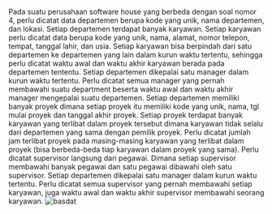 Pada suatu perusahaan software house yang berbeda dengan soal nomor 4, perlu dicatat data departemen berupa kode yang unik, nama departemen, dan lokasi. Setiap departemen terdapat banyak karyawan. Setiap karyawan perlu dicatat data berupa kode yang unik, nama, alamat, nomor telepon, tempat, tanggal lahir, dan usia. Setiap karyawan bisa berpindah dari satu departemen ke departemen yang lain dalam kurun waktu tertentu, sehingga perlu dicatat waktu awal dan waktu akhir karyawan berada pada departemen tententu. Setiap departemen dikepalai satu manager dalam kurun waktu tertentu. Perlu dicatat semua manager yang pernah membawahi suatu department beserta waktu awal dan waktu akhir manager mengepalai suatu departemen. Setiap departemen memiliki banyak proyek dimana setiap proyek itu memiliki kode yang unik, nama, tgl mulai proyek dan tanggal akhir proyek. Setiap proyek terdapat banyak karyawan yang terlibat dalam proyek tersebut dimana karyawan tidak selalu dari departemen yang sama dengan pemilik proyek. Perlu dicatat jumlah jam terlibat proyek pada masing-masing karyawan yang terlibat dalam proyek (bisa berbeda-beda tiap karyawan dalam proyek yang sama). Perlu dicatat supervisor langsung dari pegawai. Dimana setiap supervisor membawahi banyak pegawai dan satu pegawai dibawahi oleh satu supervisor. Setiap departemen dikepalai satu manager dalam kurun waktu tertentu. Perlu dicatat semua supervisor yang pernah membawahi setiap karyawan, juga waktu awal dan waktu akhir supervisor membawahi seorang karyawan.
![basdat](https://github.com/MJOYX4/MJOYX4/assets/160231998/685fb29d-83ac-48b9-b8ca-b18c7727d57c)
